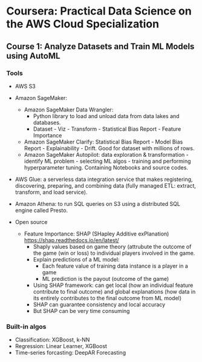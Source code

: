 # Coursera: Practical Data Science on the AWS Cloud Specialization  
## Course 1: Analyze Datasets and Train ML Models using AutoML  
### Tools  
  - AWS S3  
  - Amazon SageMaker:  
    - Amazon SageMaker Data Wrangler:  
      - Python library to load and unload data from data lakes and databases.
      - Dataset - Viz - Transform - Statistical Bias Report - Feature Importance  
    - Amazon SageMaker Clarify: Statistical Bias Report - Model Bias Report - Explainability - Drift. Good for dataset with millions of rows.  
    - Amazon SageMaker Autopilot: data exploration & transformation - identify ML problem - selecting ML algos - training and performing hyperparameter tuning. Containing Notebooks and source codes.  
      
   - AWS Glue: a serverless data integration service that makes registering, discovering, preparing, and combining data (fully managed ETL: extract, transform, and load service).   
  - Amazon Athena: to run SQL queries on S3 using a distributed SQL engine called Presto.      
- Open source  
  - Feature Importance: SHAP (SHapley Additive exPlanation) https://shap.readthedocs.io/en/latest/     
    - Shaply values based on game theory (attrubute the outcome of the game (win or loss) to individual players involved in the game.
    - Explain predictions of a ML model:  
      - Each feature value of training data instance is a player in a game  
      - ML prediction is the payout (outcome of the game)  
     - Using SHAP framework: can get local (how an individual feature contribute to final outcome) and global explanations (how data in its entirely contributes to the final outcome from ML model)  
     - SHAP can guarantee consistency and local accuracy  
     - But SHAP can be very time consuming   
 ### Built-in algos  
   - Classification: XGBoost, k-NN  
   - Regression: Linear Learner, XGBoost  
   - Time-series forcasting: DeepAR Forecasting  
  
  


  
  
